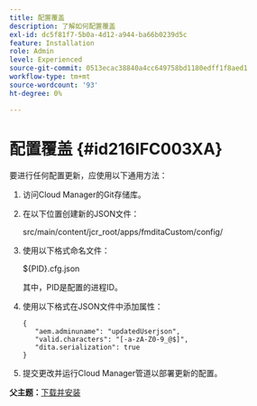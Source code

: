 ```yaml
---
title: 配置覆盖
description: 了解如何配置覆盖
exl-id: dc5f81f7-5b0a-4d12-a944-ba66b0239d5c
feature: Installation
role: Admin
level: Experienced
source-git-commit: 0513ecac38840a4cc649758bd1180edff1f8aed1
workflow-type: tm+mt
source-wordcount: '93'
ht-degree: 0%

---
```


# 配置覆盖 {#id216IFC003XA}

要进行任何配置更新，应使用以下通用方法：

1. 访问Cloud Manager的Git存储库。

1. 在以下位置创建新的JSON文件：

   src/main/content/jcr\_root/apps/fmditaCustom/config/

1. 使用以下格式命名文件：

   $\{PID\}.cfg.json

   其中，PID是配置的进程ID。

1. 使用以下格式在JSON文件中添加属性：

   ```
   {
      "aem.adminuname": "updatedUserjson",
      "valid.characters": "[-a-zA-Z0-9_@$]",
      "dita.serialization": true
   }
   ```

1. 提交更改并运行Cloud Manager管道以部署更新的配置。


**父主题：**[&#x200B;下载并安装](download-install.md)
